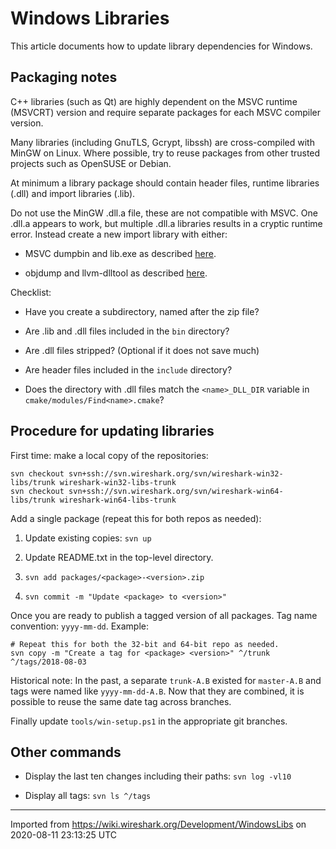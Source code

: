 # Windows Libraries

This article documents how to update library dependencies for Windows.

## Packaging notes

C++ libraries (such as Qt) are highly dependent on the MSVC runtime (MSVCRT) version and require separate packages for each MSVC compiler version.

Many libraries (including GnuTLS, Gcrypt, libssh) are cross-compiled with MinGW on Linux. Where possible, try to reuse packages from other trusted projects such as OpenSUSE or Debian.

At minimum a library package should contain header files, runtime libraries (.dll) and import libraries (.lib).

Do not use the MinGW .dll.a file, these are not compatible with MSVC. One .dll.a appears to work, but multiple .dll.a libraries results in a cryptic runtime error. Instead create a new import library with either:

  - MSVC dumpbin and lib.exe as described [here](https://stackoverflow.com/a/9946390/427545).

  - objdump and llvm-dlltool as described [here](https://stackoverflow.com/a/53838952/427545).

Checklist:

  - Have you create a subdirectory, named after the zip file?

  - Are .lib and .dll files included in the `bin` directory?

  - Are .dll files stripped? (Optional if it does not save much)

  - Are header files included in the `include` directory?

  - Does the directory with .dll files match the `<name>_DLL_DIR` variable in `cmake/modules/Find<name>.cmake`?

## Procedure for updating libraries

First time: make a local copy of the repositories:

    svn checkout svn+ssh://svn.wireshark.org/svn/wireshark-win32-libs/trunk wireshark-win32-libs-trunk
    svn checkout svn+ssh://svn.wireshark.org/svn/wireshark-win64-libs/trunk wireshark-win64-libs-trunk

Add a single package (repeat this for both repos as needed):

1.  Update existing copies: `svn up`

2.  Update README.txt in the top-level directory.

3.  `svn add packages/<package>-<version>.zip`

4.  `svn commit -m "Update <package> to <version>"`

Once you are ready to publish a tagged version of all packages. Tag name convention: `yyyy-mm-dd`. Example:

    # Repeat this for both the 32-bit and 64-bit repo as needed.
    svn copy -m "Create a tag for <package> <version>" ^/trunk ^/tags/2018-08-03

Historical note: In the past, a separate `trunk-A.B` existed for `master-A.B` and tags were named like `yyyy-mm-dd-A.B`. Now that they are combined, it is possible to reuse the same date tag across branches.

Finally update `tools/win-setup.ps1` in the appropriate git branches.

## Other commands

  - Display the last ten changes including their paths: `svn log -vl10`

  - Display all tags: `svn ls ^/tags`

---

Imported from https://wiki.wireshark.org/Development/WindowsLibs on 2020-08-11 23:13:25 UTC
